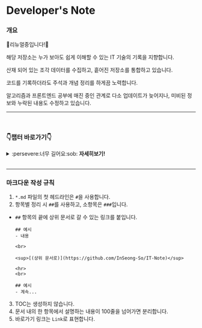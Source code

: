 # Developer's Note
### 개요
:star2:리뉴얼중입니다!:star2:

해당 저장소는 누가 보아도 쉽게 이해할 수 있는 IT 기술의 기록을 지향합니다.

산재 되어 있는 조각 데이터를 수집하고, 흩어진 저장소를 통합하고 있습니다.

코드를 기록하더라도 주석과 개념 정리를 하게끔 노력합니다.

알고리즘과 프론트엔드 공부에 매진 중인 관계로 다소 업데이트가 늦어지나, 미비된 정보와 누락된 내용도 수정하고 있습니다.

<hr>
<br>

### :point_down:챕터 바로가기:point_down:
<details><summary>:persevere:너무 길어요:sob: <strong>자세히보기!</strong></summary>

<br>

<table align="center">
  <thead>
    <th>구분</th>
    <th>항목</th>  
  </thead>
  <tbody>
    <tr>
      <td><a href="https://github.com/InSeong-So/IT-Note/tree/master/chapter01-%EA%B0%9C%EB%B0%9C%EC%83%81%EC%8B%9D">:cat:개발상식</a></td>
      <td>
        <p><a href="https://github.com/InSeong-So/IT-Note/tree/master/chapter01-%EA%B0%9C%EB%B0%9C%EC%83%81%EC%8B%9D#oop-%EB%8A%94-%EB%AD%90%EC%97%90%EC%9A%94">OOP는 뭐에요?</a></p>
        <p><a href="https://github.com/InSeong-So/IT-Note/tree/master/chapter01-%EA%B0%9C%EB%B0%9C%EC%83%81%EC%8B%9D#oop-%EC%9D%98-%ED%8A%B9%EC%A7%95%EC%9D%80-%EB%AD%90%EC%97%90%EC%9A%94">OOP 의 특징은 뭐에요?</a></p>
        <p><a href="https://github.com/InSeong-So/IT-Note/tree/master/chapter01-%EA%B0%9C%EB%B0%9C%EC%83%81%EC%8B%9D#oop-%EC%9D%98-5%EA%B0%80%EC%A7%80-%EC%9B%90%EC%B9%99%EC%9D%84-%EC%84%A4%EB%AA%85%ED%95%B4%EC%A3%BC%EC%84%B8%EC%9A%94">OOP 의 5가지 원칙을 설명해주세요.</a></p>
        <p><a href="https://github.com/InSeong-So/IT-Note/tree/master/chapter01-%EA%B0%9C%EB%B0%9C%EC%83%81%EC%8B%9D#library-%EC%99%80-framework-%EC%9D%98-%EC%B0%A8%EC%9D%B4%EC%A0%90%EC%9D%84-%EC%95%8C%EB%A0%A4%EC%A3%BC%EC%84%B8%EC%9A%94">Library 와 Framework 의 차이점을 알려주세요.</a></p>
        <p><a href="https://github.com/InSeong-So/IT-Note/tree/master/chapter01-%EA%B0%9C%EB%B0%9C%EC%83%81%EC%8B%9D#model1-%EA%B3%BC-model2-%EB%8A%94-%EB%AC%B4%EC%97%87%EC%9D%B4-%EB%8B%A4%EB%A5%B8%EA%B0%80%EC%9A%94">Model1 과 Model2 는 무엇이 다른가요?</a></p>
        <p><a href="https://github.com/InSeong-So/IT-Note/tree/master/chapter01-%EA%B0%9C%EB%B0%9C%EC%83%81%EC%8B%9D#mvc-%ED%8C%A8%ED%84%B4%EC%9D%80-%EB%AC%B4%EC%97%87%EC%9D%B8%EA%B0%80%EC%9A%94">MVC 패턴은 무엇인가요?</a></p>
        <p><a href="https://github.com/InSeong-So/IT-Note/tree/master/chapter01-%EA%B0%9C%EB%B0%9C%EC%83%81%EC%8B%9D#rest-restful-%EC%9D%80-%EB%AD%90%EC%A3%A0-restful-api-%EB%8A%94%EC%9A%94">RESTful 은 뭐죠? REST API 는요?</a></p>
        <p><a href="https://github.com/InSeong-So/IT-Note/tree/master/chapter01-%EA%B0%9C%EB%B0%9C%EC%83%81%EC%8B%9D#tdd-%EB%8A%94%EC%9A%94">TDD 는요?</a></p>
        <p><a href="https://github.com/InSeong-So/IT-Note/tree/master/chapter01-%EA%B0%9C%EB%B0%9C%EC%83%81%EC%8B%9D#tdd-%EB%8A%94%EC%9A%94">함수형 프로그래밍 은 뭐에요?</a></p>
        <p><a href="https://github.com/InSeong-So/IT-Note/tree/master/chapter01-%EA%B0%9C%EB%B0%9C%EC%83%81%EC%8B%9D#git-%EA%B3%BC-github-%EC%9D%80-%EC%96%B4%EB%96%BB%EA%B2%8C-%EB%8B%AC%EB%9D%BC%EC%9A%94">Git 과 Github 은 어떻게 달라요?</a></p>
      </td>
    </tr>
    <tr>
      <td><a href="https://github.com/InSeong-So/IT-Note/tree/master/chapter02-%EC%9A%B4%EC%98%81%EC%B2%B4%EC%A0%9C">:dog:운영체제</a></td>
      <td>
        <p><a href="https://github.com/InSeong-So/IT-Note/tree/master/chapter02-%EC%9A%B4%EC%98%81%EC%B2%B4%EC%A0%9C#ram-%EA%B3%BC-rom-%EC%97%90-%EB%8C%80%ED%95%B4-%EC%95%8C%EB%A0%A4%EC%A3%BC%EC%84%B8%EC%9A%94">RAM 과 ROM 에 대해 알려주세요.</a></p>
        <p><a href="https://github.com/InSeong-So/IT-Note/tree/master/chapter02-%EC%9A%B4%EC%98%81%EC%B2%B4%EC%A0%9C#process-%EC%99%80-thread-%EC%9D%98-%EC%B0%A8%EC%9D%B4%EC%A0%90%EC%9D%84-%EC%95%8C%EB%A0%A4%EC%A3%BC%EC%84%B8%EC%9A%94">Process 와 Thread 의 차이점을 알려주세요.</a></p>
        <p><a href="https://github.com/InSeong-So/IT-Note/tree/master/chapter02-%EC%9A%B4%EC%98%81%EC%B2%B4%EC%A0%9C#multi-process-%EC%99%80-multi-thread-%EC%97%90-%EB%8C%80%ED%95%B4-%EC%95%8C%EB%A0%A4%EC%A3%BC%EC%84%B8%EC%9A%94">Multi-Process 와 Multi-Thread 에 대해 알려주세요.</a></p>
        <p><a href="https://github.com/InSeong-So/IT-Note/tree/master/chapter02-%EC%9A%B4%EC%98%81%EC%B2%B4%EC%A0%9C#user-thread-%EC%99%80-kernel-thread-%EC%9D%98-%EC%B0%A8%EC%9D%B4%EC%A0%90%EC%9D%80-%EB%AC%B4%EC%97%87%EC%9D%B8%EA%B0%80%EC%9A%94">User Thread 와 Kernel Thread 의 차이점은 무엇인가요?</a></p>
        <p><a href="https://github.com/InSeong-So/IT-Note/tree/master/chapter02-%EC%9A%B4%EC%98%81%EC%B2%B4%EC%A0%9C#context-switching-%EC%9D%B4-%EB%AC%B4%EC%97%87%EC%9D%B8%EC%A7%80-%EC%84%A4%EB%AA%85%ED%95%B4%EC%A3%BC%EC%84%B8%EC%9A%94">Context-Switching 이 무엇인지 설명해주세요.</a></p>
        <p><a href="https://github.com/InSeong-So/IT-Note/tree/master/chapter02-%EC%9A%B4%EC%98%81%EC%B2%B4%EC%A0%9C#deadlock-%EC%97%90-%EB%8C%80%ED%95%B4-%EC%95%8C%EB%A0%A4%EC%A3%BC%EC%84%B8%EC%9A%94">Deadlock 에 대해 알려주세요.</a></p>
        <p><a href="https://github.com/InSeong-So/IT-Note/tree/master/chapter02-%EC%9A%B4%EC%98%81%EC%B2%B4%EC%A0%9C#mutex-%EC%99%80-semaphore-monitor-%EC%9D%98-%EC%B0%A8%EC%9D%B4%EC%A0%90%EC%9D%84-%EC%95%8C%EB%A0%A4%EC%A3%BC%EC%84%B8%EC%9A%94">Mutex 와 Semaphore, Monitor 의 차이점을 알려주세요.</a></p>
        <p><a href="https://github.com/InSeong-So/IT-Note/tree/master/chapter02-%EC%9A%B4%EC%98%81%EC%B2%B4%EC%A0%9C#memory-hierarchy-%EC%97%90-%EB%8C%80%ED%95%B4-%EC%95%8C%EB%A0%A4%EC%A3%BC%EC%84%B8%EC%9A%94">Memory Hierarchy 에 대해 알려주세요.</a></p>
        <p><a href="https://github.com/InSeong-So/IT-Note/tree/master/chapter02-%EC%9A%B4%EC%98%81%EC%B2%B4%EC%A0%9C#%EB%A9%94%EB%AA%A8%EB%A6%AC-%EA%B4%80%EB%A6%AC-%EC%A0%84%EB%9E%B5%EC%97%90-%EB%8C%80%ED%95%B4-%EC%95%8C%EB%A0%A4%EC%A3%BC%EC%84%B8%EC%9A%94">메모리 관리 전략에 대해 알려주세요.</a></p>
        <p><a href="https://github.com/InSeong-So/IT-Note/tree/master/chapter02-%EC%9A%B4%EC%98%81%EC%B2%B4%EC%A0%9C#%EB%A9%94%EB%AA%A8%EB%A6%AC-%ED%95%A0%EB%8B%B9-%EC%95%8C%EA%B3%A0%EB%A6%AC%EC%A6%98%EC%97%90-%EB%8C%80%ED%95%B4-%EC%95%8C%EB%A0%A4%EC%A3%BC%EC%84%B8%EC%9A%94">메모리 할당 알고리즘에 대해 알려주세요.</a></p>
        <p><a href="https://github.com/InSeong-So/IT-Note/tree/master/chapter02-%EC%9A%B4%EC%98%81%EC%B2%B4%EC%A0%9C#%ED%8E%98%EC%9D%B4%EC%A7%80-%EA%B5%90%EC%B2%B4-%EC%95%8C%EA%B3%A0%EB%A6%AC%EC%A6%98%EC%97%90-%EB%8C%80%ED%95%B4-%EC%95%8C%EB%A0%A4%EC%A3%BC%EC%84%B8%EC%9A%94">페이지 교체 알고리즘에 대해 알려주세요.</a></p>
        <p><a href="https://github.com/InSeong-So/IT-Note/tree/master/chapter02-%EC%9A%B4%EC%98%81%EC%B2%B4%EC%A0%9C#fragmentation-%EB%9E%80-%EB%AC%B4%EC%97%87%EC%9D%B8%EA%B0%80%EC%9A%94">Fragmentation 란 무엇인가요?</a></p>
        <p><a href="https://github.com/InSeong-So/IT-Note/tree/master/chapter02-%EC%9A%B4%EC%98%81%EC%B2%B4%EC%A0%9C#paging-%EA%B3%BC-segmentation-%EC%9D%98-%EC%B0%A8%EC%9D%B4%EC%A0%90%EC%97%90-%EB%8C%80%ED%95%B4-%EC%95%8C%EB%A0%A4%EC%A3%BC%EC%84%B8%EC%9A%94">Paging 과 Segmentation 의 차이점에 대해 알려주세요.</a></p>
        <p><a href="https://github.com/InSeong-So/IT-Note/tree/master/chapter02-%EC%9A%B4%EC%98%81%EC%B2%B4%EC%A0%9C#cisc-risc-%EC%9D%98-%EC%B0%A8%EC%9D%B4%EC%A0%90%EC%9D%84-%EC%95%8C%EB%A0%A4%EC%A3%BC%EC%84%B8%EC%9A%94">CISC, RISC 의 차이점을 알려주세요.</a></p>
        <p><a href="https://github.com/InSeong-So/IT-Note/tree/master/chapter02-%EC%9A%B4%EC%98%81%EC%B2%B4%EC%A0%9C#cpu-scheduling-%EC%97%90-%EB%8C%80%ED%95%B4-%EC%95%8C%EB%A0%A4%EC%A3%BC%EC%84%B8%EC%9A%94">CPU Scheduling 에 대해 알려주세요.</a></p>
        <p><a href="https://github.com/InSeong-So/IT-Note/tree/master/chapter02-%EC%9A%B4%EC%98%81%EC%B2%B4%EC%A0%9C#sync-%EC%99%80-async-%EC%9D%98-%EC%B0%A8%EC%9D%B4%EC%A0%90%EC%9D%84-%EC%95%8C%EB%A0%A4%EC%A3%BC%EC%84%B8%EC%9A%94">Sync 와 Async 의 차이점을 알려주세요.</a></p>
        <p><a href="https://github.com/InSeong-So/IT-Note/tree/master/chapter02-%EC%9A%B4%EC%98%81%EC%B2%B4%EC%A0%9C#virtual-memory-%EC%97%90-%EB%8C%80%ED%95%B4-%EC%95%8C%EB%A0%A4%EC%A3%BC%EC%84%B8%EC%9A%94">Virtual Memory 에 대해 알려주세요.</a></p>
        <p><a href="https://github.com/InSeong-So/IT-Note/tree/master/chapter02-%EC%9A%B4%EC%98%81%EC%B2%B4%EC%A0%9C#cache-memory-%EC%97%90-%EB%8C%80%ED%95%B4-%EC%95%8C%EB%A0%A4%EC%A3%BC%EC%84%B8%EC%9A%94">Cache Memory 에 대해 알려주세요.</a></p>
      </td>
    </tr>
    <tr>
      <td><a href="https://github.com/InSeong-So/IT-Note/tree/master/chapter03-%EB%84%A4%ED%8A%B8%EC%9B%8C%ED%81%AC">:mouse:네트워크</a></td>
      <td>
        <p><a href="https://github.com/InSeong-So/IT-Note/tree/master/chapter02-%EC%9A%B4%EC%98%81%EC%B2%B4%EC%A0%9C#cache-memory-%EC%97%90-%EB%8C%80%ED%95%B4-%EC%95%8C%EB%A0%A4%EC%A3%BC%EC%84%B8%EC%9A%94">HTTP란 무엇인가요?</a></p>
        <p><a href="https://github.com/InSeong-So/IT-Note/tree/master/chapter03-%EB%84%A4%ED%8A%B8%EC%9B%8C%ED%81%AC#http-11%EA%B3%BC-http-20%EC%9D%98-%EC%B0%A8%EC%9D%B4%EC%A0%90%EC%9D%80-%EB%AD%90%EC%97%90%EC%9A%94">HTTP 1.0과 HTTP 2.0의 차이점은 뭐에요?</a></p>
        <p><a href="https://github.com/InSeong-So/IT-Note/tree/master/chapter03-%EB%84%A4%ED%8A%B8%EC%9B%8C%ED%81%AC#http-method-%EC%9D%98-%EC%A2%85%EB%A5%98%EB%8A%94-%EB%AD%90%EA%B0%80-%EC%9E%88%EB%82%98%EC%9A%94">HTTP Method 의 종류는 뭐가 있나요?</a></p>
        <p><a href="https://github.com/InSeong-So/IT-Note/tree/master/chapter03-%EB%84%A4%ED%8A%B8%EC%9B%8C%ED%81%AC#http-method-%EC%9D%98-%EC%A2%85%EB%A5%98%EB%8A%94-%EB%AD%90%EA%B0%80-%EC%9E%88%EB%82%98%EC%9A%94">GET, POST 방식의 차이점은 무엇인가요?</a></p>
        <p><a href="https://github.com/InSeong-So/IT-Note/tree/master/chapter03-%EB%84%A4%ED%8A%B8%EC%9B%8C%ED%81%AC#http-%EC%99%80-https-%EC%9D%98-%EC%B0%A8%EC%9D%B4%EC%A0%90%EC%9D%80%EC%9A%94">HTTP 와 HTTPS 의 차이점은요?</a></p>
        <p><a href="https://github.com/InSeong-So/IT-Note/tree/master/chapter03-%EB%84%A4%ED%8A%B8%EC%9B%8C%ED%81%AC#osi-%EA%B0%80-%EB%AD%90%EC%A3%A0">OSI 가 뭐죠?</a></p>
        <p><a href="https://github.com/InSeong-So/IT-Note/tree/master/chapter03-%EB%84%A4%ED%8A%B8%EC%9B%8C%ED%81%AC#tcp-%EC%99%80-udp-%EC%9D%98-%EC%B0%A8%EC%9D%B4%EC%A0%90%EC%9D%80-%EB%AC%B4%EC%97%87%EC%9D%B4%EC%A3%A0">TCP 와 UDP 의 차이점은 무엇이죠?</a></p>
        <p><a href="https://github.com/InSeong-So/IT-Note/tree/master/chapter03-%EB%84%A4%ED%8A%B8%EC%9B%8C%ED%81%AC#tcpip-%EB%8A%94-%EB%AD%90%EC%A3%A0">TCP/IP 는 뭐죠?</a></p>
        <p><a href="https://github.com/InSeong-So/IT-Note/tree/master/chapter03-%EB%84%A4%ED%8A%B8%EC%9B%8C%ED%81%AC#tcp-3-way-hands-shaking-%EC%97%90-%EB%8C%80%ED%95%B4-%EC%84%A4%EB%AA%85%ED%95%B4%EC%A3%BC%EC%84%B8%EC%9A%94">TCP-3-hands-shaking 에 대해 설명해주세요.</a></p>
        <p><a href="https://github.com/InSeong-So/IT-Note/tree/master/chapter03-%EB%84%A4%ED%8A%B8%EC%9B%8C%ED%81%AC#dns-%EC%9D%98-round-robin-%EB%B0%A9%EC%8B%9D%EC%9D%84-%EC%84%A4%EB%AA%85%ED%95%B4%EC%A3%BC%EC%84%B8%EC%9A%94">DNS 의 Round Robin 방식을 설명해주세요.</a></p>
        <p><a href="https://github.com/InSeong-So/IT-Note/tree/master/chapter03-%EB%84%A4%ED%8A%B8%EC%9B%8C%ED%81%AC#%EC%84%9C%EB%B2%84%EB%A1%9C-%EC%9A%94%EC%B2%AD%ED%95%98%EB%A9%B4-%EC%9D%BC%EC%96%B4%EB%82%98%EB%8A%94-%EC%9D%BC%EB%A0%A8%EC%9D%98-%EA%B3%BC%EC%A0%95%EC%97%90-%EB%8C%80%ED%95%B4-%EC%84%A4%EB%AA%85%ED%95%B4%EC%A3%BC%EC%84%B8%EC%9A%94">서버로 요청하면 일어나는 일련의 과정에 대해 설명해주세요.</a></p>
        <p><a href="https://github.com/InSeong-So/IT-Note/tree/master/chapter03-%EB%84%A4%ED%8A%B8%EC%9B%8C%ED%81%AC#routing-table-%EC%9D%80-%EB%AC%B4%EC%97%87%EC%9D%B8%EA%B0%80%EC%9A%94">Routing Table 은 무엇인가요?</a></p>
        <p><a href="https://github.com/InSeong-So/IT-Note/tree/master/chapter03-%EB%84%A4%ED%8A%B8%EC%9B%8C%ED%81%AC#url-encode-%EB%8A%94-%EB%AC%B4%EC%97%87%EC%9D%B8%EA%B0%80%EC%9A%94">URL Encode 는 무엇인가요?</a></p>
        <p><a href="https://github.com/InSeong-So/IT-Note/tree/master/chapter03-%EB%84%A4%ED%8A%B8%EC%9B%8C%ED%81%AC#utf-8%EC%9D%84-%EC%84%A4%EB%AA%85%ED%95%B4%EC%A3%BC%EC%84%B8%EC%9A%94">UTF-8을 설명해주세요.</a></p>
        <p><a href="https://github.com/InSeong-So/IT-Note/tree/master/chapter03-%EB%84%A4%ED%8A%B8%EC%9B%8C%ED%81%AC#url-%EA%B3%BC-uri-%EC%9D%98-%EC%B0%A8%EC%9D%B4%EC%A0%90%EC%9D%84-%EB%AA%A8%EB%A5%B4%EA%B2%A0%EC%96%B4%EC%9A%94">URL 과 URI 의 차이점을 모르겠어요.</a></p>
        <p><a href="https://github.com/InSeong-So/IT-Note/tree/master/chapter03-%EB%84%A4%ED%8A%B8%EC%9B%8C%ED%81%AC#server-%EC%9D%98-%EC%9D%B8%EC%A6%9D%EB%B0%A9%EC%8B%9D%EC%97%90-%EB%8C%80%ED%95%B4-%EC%84%A4%EB%AA%85%ED%95%B4%EC%A3%BC%EC%84%B8%EC%9A%94">Server 의 인증방식에 대해 설명해주세요.</a></p>
      </td>
    </tr>
    <tr>
      <td><a href="https://github.com/InSeong-So/IT-Note/tree/master/chapter04.0-%EC%96%B8%EC%96%B4">:hamster:언어</a></td>
      <td>
        <p>Java</p>
        <p>Python</p>
        <p>JavaScript</p>
      </td>
    </tr>
    <tr>
      <td><a href="https://github.com/InSeong-So/IT-Note/tree/master/chapter04.5-%ED%94%84%EB%A0%88%EC%9E%84%EC%9B%8C%ED%81%AC">:rabbit:프레임워크와 라이브러리</a></td>
      <td>
        <p>Java : Spring Framework</p>
        <p>Python : Django, Flask</p>
        <p>JavaScript : React.js, Vue.js, Node.js</p>
      </td>
    </tr>
    <tr>
      <td><a href="https://github.com/InSeong-So/IT-Note/tree/master/chapter05-%EB%8D%B0%EC%9D%B4%ED%84%B0%EB%B2%A0%EC%9D%B4%EC%8A%A4">:wolf:데이터베이스</a></td>
      <td>
        <p><a href="https://github.com/InSeong-So/IT-Note/tree/master/chapter05-%EB%8D%B0%EC%9D%B4%ED%84%B0%EB%B2%A0%EC%9D%B4%EC%8A%A4#booksql%EC%9D%80-%EB%AD%90%EC%A3%A0">SQL은 뭐죠?</a></p>
        <p><a href="https://github.com/InSeong-So/IT-Note/tree/master/chapter05-%EB%8D%B0%EC%9D%B4%ED%84%B0%EB%B2%A0%EC%9D%B4%EC%8A%A4#bookrdb-vs-nosql">RDB vs NoSQL</a></p>
        <p><a href="https://github.com/InSeong-So/IT-Note/tree/master/chapter05-%EB%8D%B0%EC%9D%B4%ED%84%B0%EB%B2%A0%EC%9D%B4%EC%8A%A4#bookrdb-vs-nosql">DB Normalization이 무엇인가요?</a></p>
        <p><a href="https://github.com/InSeong-So/IT-Note/tree/master/chapter05-%EB%8D%B0%EC%9D%B4%ED%84%B0%EB%B2%A0%EC%9D%B4%EC%8A%A4#bookrdb-vs-nosql">SQL문의 Merge 구문에 대해 알려주세요.</a></p>
        <p><a href="https://github.com/InSeong-So/IT-Note/tree/master/chapter05-%EB%8D%B0%EC%9D%B4%ED%84%B0%EB%B2%A0%EC%9D%B4%EC%8A%A4#bookrdb-vs-nosql">SQL문의 Join 구문에 대해 알려주세요.</a></p>
        <p><a href="https://github.com/InSeong-So/IT-Note/tree/master/chapter05-%EB%8D%B0%EC%9D%B4%ED%84%B0%EB%B2%A0%EC%9D%B4%EC%8A%A4#bookrdb-vs-nosql">데이터베이스에서의 Index를 설명해주세요.</a></p>
      </td>
    </tr>
    <tr>
      <td><a href="https://github.com/InSeong-So/IT-Note/tree/master/chapter06-%EB%94%94%EC%9E%90%EC%9D%B8%ED%8C%A8%ED%84%B4">:frog:디자인패턴</a></td>
      <td></td>
    </tr>
    <tr>
      <td><a href="https://github.com/InSeong-So/IT-Note/tree/master/chapter07-%EC%9E%90%EB%A3%8C%EA%B5%AC%EC%A1%B0%EC%99%80_%EC%95%8C%EA%B3%A0%EB%A6%AC%EC%A6%98">:tiger:자료구조와 알고리즘</a></td>
      <td>
        <p><a href="https://github.com/InSeong-So/IT-Note/tree/master/chapter07-%EC%9E%90%EB%A3%8C%EA%B5%AC%EC%A1%B0%EC%99%80_%EC%95%8C%EA%B3%A0%EB%A6%AC%EC%A6%98#bookbig-o-%ED%91%9C%EA%B8%B0%EB%B2%95%EC%97%90-%EB%8C%80%ED%95%B4-%EC%84%A4%EB%AA%85%ED%95%B4%EC%A3%BC%EC%84%B8%EC%9A%94">Big-O 표기법에 대해 설명해주세요.</a></p>
        <p><a href="https://github.com/InSeong-So/IT-Note/tree/master/chapter07-%EC%9E%90%EB%A3%8C%EA%B5%AC%EC%A1%B0%EC%99%80_%EC%95%8C%EA%B3%A0%EB%A6%AC%EC%A6%98#bookarraylist-%EC%99%80-linkedlist-%EC%9D%98-%EC%B0%A8%EC%9D%B4%EC%A0%90%EC%9D%84-%EC%95%8C%EB%A0%A4%EC%A3%BC%EC%84%B8%EC%9A%94">ArrayList 와 LinkedList 의 차이점을 알려주세요.</a></p>
        <p><a href="https://github.com/InSeong-So/IT-Note/tree/master/chapter07-%EC%9E%90%EB%A3%8C%EA%B5%AC%EC%A1%B0%EC%99%80_%EC%95%8C%EA%B3%A0%EB%A6%AC%EC%A6%98#bookstack-%EA%B3%BC-queue-%EC%9D%98-%EC%B0%A8%EC%9D%B4%EC%A0%90%EC%9D%80-%EB%AC%B4%EC%97%87%EC%9D%B4-%EC%9E%88%EB%82%98%EC%9A%94">Stack 과 Queue 의 차이점은 무엇이 있나요?</a></p>
        <p><a href="https://github.com/InSeong-So/IT-Note/tree/master/chapter07-%EC%9E%90%EB%A3%8C%EA%B5%AC%EC%A1%B0%EC%99%80_%EC%95%8C%EA%B3%A0%EB%A6%AC%EC%A6%98#bookhash-%EC%97%90-%EB%8C%80%ED%95%B4-%EC%84%A4%EB%AA%85%ED%95%B4%EC%A3%BC%EC%84%B8%EC%9A%94">Hash 에 대해 설명해주세요.</a></p>
        <p><a href="https://github.com/InSeong-So/IT-Note/tree/master/chapter07-%EC%9E%90%EB%A3%8C%EA%B5%AC%EC%A1%B0%EC%99%80_%EC%95%8C%EA%B3%A0%EB%A6%AC%EC%A6%98#bookhashtable-%EC%9D%98-%EC%9D%B4%EC%A4%91-%ED%95%B4%EC%89%AC%EC%97%90-%EB%8C%80%ED%95%B4-%EC%84%A4%EB%AA%85%ED%95%B4%EC%A3%BC%EC%84%B8%EC%9A%94">HashTable 의 이중 해쉬에 대해 설명해주세요.</a></p>
        <p><a href="https://github.com/InSeong-So/IT-Note/tree/master/chapter07-%EC%9E%90%EB%A3%8C%EA%B5%AC%EC%A1%B0%EC%99%80_%EC%95%8C%EA%B3%A0%EB%A6%AC%EC%A6%98#booktree-%EA%B5%AC%EC%A1%B0%EB%8A%94-%EB%AC%B4%EC%97%87%EC%9D%B8%EA%B0%80%EC%9A%94">Tree 구조는 무엇인가요?</a></p>
        <p><a href="https://github.com/InSeong-So/IT-Note/tree/master/chapter07-%EC%9E%90%EB%A3%8C%EA%B5%AC%EC%A1%B0%EC%99%80_%EC%95%8C%EA%B3%A0%EB%A6%AC%EC%A6%98#bookbinary-tree%EC%99%80-%ED%8A%B8%EB%A6%AC-%EC%88%9C%ED%9A%8C%EB%B2%95%EC%97%90-%EB%8C%80%ED%95%B4-%EC%84%A4%EB%AA%85%ED%95%B4%EC%A3%BC%EC%84%B8%EC%9A%94">Binary Tree와 트리 순회법에 대해 설명해주세요.</a></p>
        <p><a href="https://github.com/InSeong-So/IT-Note/tree/master/chapter07-%EC%9E%90%EB%A3%8C%EA%B5%AC%EC%A1%B0%EC%99%80_%EC%95%8C%EA%B3%A0%EB%A6%AC%EC%A6%98#bookred-black-tree-%EA%B5%AC%EC%A1%B0%EB%A5%BC-%EC%95%8C%EB%A0%A4%EC%A3%BC%EC%84%B8%EC%9A%94">Red-Black-Tree 구조를 알려주세요.</a></p>
        <p><a href="https://github.com/InSeong-So/IT-Note/tree/master/chapter07-%EC%9E%90%EB%A3%8C%EA%B5%AC%EC%A1%B0%EC%99%80_%EC%95%8C%EA%B3%A0%EB%A6%AC%EC%A6%98#bookb-tree-%EA%B5%AC%EC%A1%B0%EB%8A%94-%EB%AD%90%EC%97%90%EC%9A%94">B+ Tree 구조는 뭐에요?</a></p>
        <p><a href="https://github.com/InSeong-So/IT-Note/tree/master/chapter07-%EC%9E%90%EB%A3%8C%EA%B5%AC%EC%A1%B0%EC%99%80_%EC%95%8C%EA%B3%A0%EB%A6%AC%EC%A6%98#bookheap-%EA%B5%AC%EC%A1%B0%EB%8A%94-%EB%AC%B4%EC%97%87%EC%9D%B8%EA%B0%80%EC%9A%94">Heap 구조는 무엇인가요?</a></p>
        <p><a href="https://github.com/InSeong-So/IT-Note/tree/master/chapter07-%EC%9E%90%EB%A3%8C%EA%B5%AC%EC%A1%B0%EC%99%80_%EC%95%8C%EA%B3%A0%EB%A6%AC%EC%A6%98#bookgraph-%EA%B5%AC%EC%A1%B0%EC%97%90-%EB%8C%80%ED%95%B4-%EC%84%A4%EB%AA%85%ED%95%B4%EC%A3%BC%EC%84%B8%EC%9A%94">Graph 구조에 대해 설명해주세요.</a></p>
        <p><a href="https://github.com/InSeong-So/IT-Note/tree/master/chapter07-%EC%9E%90%EB%A3%8C%EA%B5%AC%EC%A1%B0%EC%99%80_%EC%95%8C%EA%B3%A0%EB%A6%AC%EC%A6%98#bookbinary-search-tree-%EC%9D%98-%EC%B5%9C%EC%95%85%EC%9D%84-%EB%A7%90%ED%95%98%EC%9E%90%EB%A9%B4-%EC%96%B4%EB%96%A4%EA%B0%80%EC%9A%94">Binary Search Tree 의 최악을 말하자면 어떤가요?</a></p>
        <p><a href="https://github.com/InSeong-So/IT-Note/tree/master/chapter07-%EC%9E%90%EB%A3%8C%EA%B5%AC%EC%A1%B0%EC%99%80_%EC%95%8C%EA%B3%A0%EB%A6%AC%EC%A6%98#bookdfs-%EC%99%80-bfs-%EB%8A%94-%EB%AD%94%EA%B0%80%EC%9A%94">DFS 와 BFS 는 뭔가요?</a></p>
        <p><a href="https://github.com/InSeong-So/IT-Note/tree/master/chapter07-%EC%9E%90%EB%A3%8C%EA%B5%AC%EC%A1%B0%EC%99%80_%EC%95%8C%EA%B3%A0%EB%A6%AC%EC%A6%98#bookbubble-sort-%EB%A5%BC-%EA%B5%AC%ED%98%84%ED%95%B4%EC%A3%BC%EC%84%B8%EC%9A%94">Bubble Sort 를 구현해주세요.</a></p>
        <p><a href="https://github.com/InSeong-So/IT-Note/tree/master/chapter07-%EC%9E%90%EB%A3%8C%EA%B5%AC%EC%A1%B0%EC%99%80_%EC%95%8C%EA%B3%A0%EB%A6%AC%EC%A6%98#bookselection-sort-%EB%A5%BC-%EA%B5%AC%ED%98%84%ED%95%B4%EC%A3%BC%EC%84%B8%EC%9A%94">Selection Sort 를 구현해주세요.</a></p>
        <p><a href="https://github.com/InSeong-So/IT-Note/tree/master/chapter07-%EC%9E%90%EB%A3%8C%EA%B5%AC%EC%A1%B0%EC%99%80_%EC%95%8C%EA%B3%A0%EB%A6%AC%EC%A6%98#bookinsertion-sort-%EB%A5%BC-%EA%B5%AC%ED%98%84%ED%95%B4%EC%A3%BC%EC%84%B8%EC%9A%94">Insertion Sort 를 구현해주세요.</a></p>
        <p><a href="https://github.com/InSeong-So/IT-Note/tree/master/chapter07-%EC%9E%90%EB%A3%8C%EA%B5%AC%EC%A1%B0%EC%99%80_%EC%95%8C%EA%B3%A0%EB%A6%AC%EC%A6%98#bookquick-sort-%EB%A5%BC-%EA%B5%AC%ED%98%84%ED%95%B4%EC%A3%BC%EC%84%B8%EC%9A%94">Quick Sort 를 구현해주세요.</a></p>
        <p><a href="https://github.com/InSeong-So/IT-Note/tree/master/chapter07-%EC%9E%90%EB%A3%8C%EA%B5%AC%EC%A1%B0%EC%99%80_%EC%95%8C%EA%B3%A0%EB%A6%AC%EC%A6%98#bookmerge-sort-%EB%A5%BC-%EA%B5%AC%ED%98%84%ED%95%B4%EC%A3%BC%EC%84%B8%EC%9A%94">Merge Sort 를 구현해주세요.</a></p>
        <p><a href="https://github.com/InSeong-So/IT-Note/tree/master/chapter07-%EC%9E%90%EB%A3%8C%EA%B5%AC%EC%A1%B0%EC%99%80_%EC%95%8C%EA%B3%A0%EB%A6%AC%EC%A6%98#bookheap-sort-%EB%A5%BC-%EA%B5%AC%ED%98%84%ED%95%B4%EC%A3%BC%EC%84%B8%EC%9A%94">Heap Sort 를 구현해주세요.</a></p>
        <p><a href="https://github.com/InSeong-So/IT-Note/tree/master/chapter07-%EC%9E%90%EB%A3%8C%EA%B5%AC%EC%A1%B0%EC%99%80_%EC%95%8C%EA%B3%A0%EB%A6%AC%EC%A6%98#booksorting-algorithm-%EC%A4%91-%EA%B0%80%EC%9E%A5-%EB%B9%A0%EB%A5%B8-%EC%95%8C%EA%B3%A0%EB%A6%AC%EC%A6%98%EC%9D%80-%EB%AC%B4%EC%97%87%EC%9D%B8%EA%B0%80%EC%9A%94">Sorting Algorithm 중 가장 빠른 알고리즘은 무엇인가요?</a></p>
        <p><a href="https://github.com/InSeong-So/IT-Note/tree/master/chapter07-%EC%9E%90%EB%A3%8C%EA%B5%AC%EC%A1%B0%EC%99%80_%EC%95%8C%EA%B3%A0%EB%A6%AC%EC%A6%98#book%EC%88%AB%EC%9E%90%ED%98%95-%EB%B0%B0%EC%97%B4%EC%9D%B4-%EC%A3%BC%EC%96%B4%EC%A7%80%EB%A9%B4-%EC%96%B4%EB%96%A4-sorting-algorithm-%EC%9D%84-%EC%82%AC%EC%9A%A9%ED%95%A0-%EA%B1%B4%EA%B0%80%EC%9A%94">숫자형 배열이 주어지면 어떤 Sorting Algorithm 을 사용할 건가요?</a></p>
        <p><a href="https://github.com/InSeong-So/IT-Note/tree/master/chapter07-%EC%9E%90%EB%A3%8C%EA%B5%AC%EC%A1%B0%EC%99%80_%EC%95%8C%EA%B3%A0%EB%A6%AC%EC%A6%98#bookfactorial-%EB%A5%BC-%EA%B5%AC%ED%98%84%ED%95%98%EB%8A%94-%EC%97%AC%EB%9F%AC-%EB%B0%A9%EC%8B%9D%EC%97%90-%EB%8C%80%ED%95%B4-%EC%84%A4%EB%AA%85%ED%95%B4%EC%A3%BC%EC%84%B8%EC%9A%94">Factorial 를 구현하는 여러 방식에 대해 설명해주세요.</a></p>
      </td>
    </tr>
    <tr>
      <td><a href="https://github.com/InSeong-So/IT-Note/tree/master/chapter08-%EC%9C%A0%EB%8B%89%EC%8A%A4%EC%99%80_%EB%A6%AC%EB%88%85%EC%8A%A4">:penguin:유닉스와 리눅스</a></td>
      <td></td>
    </tr>
    <tr>
      <td><a href="https://github.com/InSeong-So/IT-Note/tree/master/chapter09-%EC%A0%95%EA%B7%9C%ED%91%9C%ED%98%84%EC%8B%9D">:dolphin:정규표현식</a></td>
      <td>
        <p><a href="https://github.com/InSeong-So/IT-Note/tree/master/chapter09-%EC%A0%95%EA%B7%9C%ED%91%9C%ED%98%84%EC%8B%9D#%EC%A0%95%EA%B7%9C%ED%91%9C%ED%98%84%EC%8B%9D%EC%9D%98-%ED%8C%A8%ED%84%B4">정규표현식의 패턴</a></p>
        <p><a href="https://github.com/InSeong-So/IT-Note/tree/master/chapter09-%EC%A0%95%EA%B7%9C%ED%91%9C%ED%98%84%EC%8B%9D#mag_right%ED%94%84%EB%A1%9C%ED%86%A0%EC%BD%9C-%ED%98%B8%EC%8A%A4%ED%8A%B8%EB%AA%85-%ED%8F%AC%ED%8A%B8-%EB%B2%88%ED%98%B8-%EB%B0%8F-%EA%B2%BD%EB%A1%9Curl%EB%A5%BC-%EA%B2%80%EC%A6%9D%ED%95%98%EA%B8%B0">프로토콜, 호스트명, 포트 번호 및 경로를 검증하기</a></p>
        <p><a href="https://github.com/InSeong-So/IT-Note/tree/master/chapter09-%EC%A0%95%EA%B7%9C%ED%91%9C%ED%98%84%EC%8B%9D#mag_right%EC%9D%B4%EB%A9%94%EC%9D%BC-%EC%A3%BC%EC%86%8C-%EA%B2%80%EC%A6%9D%ED%95%98%EA%B8%B0">이메일 주소 검증하기</a></p>
        <p><a href="https://github.com/InSeong-So/IT-Note/tree/master/chapter09-%EC%A0%95%EA%B7%9C%ED%91%9C%ED%98%84%EC%8B%9D#mag_righthtml-%ED%83%9C%EA%B7%B8-%EC%B0%BE%EA%B8%B0">HTML 태그 찾기</a></p>
        <p><a href="https://github.com/InSeong-So/IT-Note/tree/master/chapter09-%EC%A0%95%EA%B7%9C%ED%91%9C%ED%98%84%EC%8B%9D#mag_righthtml%EC%9D%98-%EC%A3%BC%EC%84%9D-------%EC%B0%BE%EA%B8%B0">HTML의 주석 찾기</a></p>
        <p><a href="https://github.com/InSeong-So/IT-Note/tree/master/chapter09-%EC%A0%95%EA%B7%9C%ED%91%9C%ED%98%84%EC%8B%9D#mag_right%EC%9D%BC%EB%B0%98%EC%A0%81%EC%9D%B8-%ED%94%84%EB%A1%9C%EA%B7%B8%EB%9E%98%EB%B0%8D-%EC%96%B8%EC%96%B4%EC%9D%98-%EC%A3%BC%EC%84%9D---%EC%B0%BE%EA%B8%B0">일반적인 프로그래밍 언어의 주석 찾기</a></p>
        <p><a href="https://github.com/InSeong-So/IT-Note/tree/master/chapter09-%EC%A0%95%EA%B7%9C%ED%91%9C%ED%98%84%EC%8B%9D#mag_right%EC%8B%A0%EC%9A%A9%EC%B9%B4%EB%93%9C-%EB%B2%88%ED%98%B8-%EA%B2%80%EC%A6%9D%ED%95%98%EA%B8%B0">신용카드 번호 검증하기</a></p>
        <p><a href="https://github.com/InSeong-So/IT-Note/tree/master/chapter09-%EC%A0%95%EA%B7%9C%ED%91%9C%ED%98%84%EC%8B%9D#mag_right%EC%A0%84%ED%99%94%EB%B2%88%ED%98%B8-%EA%B2%80%EC%A6%9D%ED%95%98%EA%B8%B0">전화번호 검증하기</a></p>
        <p><a href="https://github.com/InSeong-So/IT-Note/tree/master/chapter09-%EC%A0%95%EA%B7%9C%ED%91%9C%ED%98%84%EC%8B%9D#mag_right%EB%82%A0%EC%A7%9C-%EA%B2%80%EC%A6%9D%ED%95%98%EA%B8%B0">날짜 검증하기</a></p>
        <p><a href="https://github.com/InSeong-So/IT-Note/tree/master/chapter09-%EC%A0%95%EA%B7%9C%ED%91%9C%ED%98%84%EC%8B%9D#mag_right%EB%82%A0%EC%A7%9C-%EA%B2%80%EC%A6%9D%ED%95%98%EA%B8%B0">jpg, gif 또는 png 확장자를 가진 그림 파일명 찾기</a></p>
        <p><a href="https://github.com/InSeong-So/IT-Note/tree/master/chapter09-%EC%A0%95%EA%B7%9C%ED%91%9C%ED%98%84%EC%8B%9D#mag_right1%EB%B6%80%ED%84%B0-50-%EC%82%AC%EC%9D%B4%EC%9D%98-%EB%B2%88%ED%98%B8-%EC%B0%BE%EA%B8%B0">1부터 50 사이의 번호 찾기</a></p>
        <p><a href="https://github.com/InSeong-So/IT-Note/tree/master/chapter09-%EC%A0%95%EA%B7%9C%ED%91%9C%ED%98%84%EC%8B%9D#mag_right16%EC%A7%84%EC%88%98%EB%A1%9C-%EC%9D%B4%EB%A3%A8%EC%96%B4%EC%A7%84-%EC%83%89%EA%B9%94-%EB%B2%88%ED%98%B8-%EA%B2%80%EC%A6%9D%ED%95%98%EA%B8%B0">16진수로 이루어진 색깔 번호 검증하기</a></p>
        <p><a href="https://github.com/InSeong-So/IT-Note/tree/master/chapter09-%EC%A0%95%EA%B7%9C%ED%91%9C%ED%98%84%EC%8B%9D#mag_right%EB%B9%84%EB%B0%80%EB%B2%88%ED%98%B8-%EA%B2%80%EC%A6%9D%ED%95%98%EA%B8%B0">비밀번호 검증하기</a></p>
        <p><a href="https://github.com/InSeong-So/IT-Note/tree/master/chapter09-%EC%A0%95%EA%B7%9C%ED%91%9C%ED%98%84%EC%8B%9D#mag_right%EC%98%81%EB%AC%B8-%EA%B2%80%EC%A6%9D%ED%95%98%EA%B8%B0">영문 검증하기</a></p>
        <p><a href="https://github.com/InSeong-So/IT-Note/tree/master/chapter09-%EC%A0%95%EA%B7%9C%ED%91%9C%ED%98%84%EC%8B%9D#mag_right%ED%95%9C%EA%B8%80-%EA%B2%80%EC%A6%9D%ED%95%98%EA%B8%B0">한글 검증하기</a></p>
        <p><a href="https://github.com/InSeong-So/IT-Note/tree/master/chapter09-%EC%A0%95%EA%B7%9C%ED%91%9C%ED%98%84%EC%8B%9D#mag_right%EC%88%AB%EC%9E%90-%EA%B2%80%EC%A6%9D%ED%95%98%EA%B8%B0">숫자 검증하기</a></p>
        <p><a href="https://github.com/InSeong-So/IT-Note/tree/master/chapter09-%EC%A0%95%EA%B7%9C%ED%91%9C%ED%98%84%EC%8B%9D#mag_right%ED%95%9C%EA%B8%80%EA%B3%BC-%EC%98%81%EB%AC%B8-%EA%B2%80%EC%A6%9D%ED%95%98%EA%B8%B0">한글과 영문 검증하기</a></p>
        <p><a href="https://github.com/InSeong-So/IT-Note/tree/master/chapter09-%EC%A0%95%EA%B7%9C%ED%91%9C%ED%98%84%EC%8B%9D#mag_right%EC%88%AB%EC%9E%90-%EC%98%81%EB%AC%B8-%EA%B2%80%EC%A6%9D%ED%95%98%EA%B8%B0">숫자, 영문 검증하기</a></p>
        <p><a href="https://github.com/InSeong-So/IT-Note/tree/master/chapter09-%EC%A0%95%EA%B7%9C%ED%91%9C%ED%98%84%EC%8B%9D#mag_right%EC%A3%BC%EB%AF%BC%EB%B2%88%ED%98%B8-%EA%B2%80%EC%A6%9D%ED%95%98%EA%B8%B0">주민번호 검증하기</a></p>
      </td>
    </tr>
    <tr>
      <td><a href="https://github.com/InSeong-So/IT-Note/tree/master/chapter11-%EB%B0%A9%EB%B2%95%EB%A1%A0">:bird:방법론</a></td>
      <td></td>
    </tr>
    <tr>
      <td><a href="https://github.com/InSeong-So/IT-Note/tree/master/chapter12-%EB%B9%8C%EB%8D%94">:maple_leaf:빌더</a></td>
      <td>
        <p><a href="https://github.com/InSeong-So/IT-Note/tree/master/chapter09-%EC%A0%95%EA%B7%9C%ED%91%9C%ED%98%84%EC%8B%9D#mag_right%EB%B9%84%EB%B0%80%EB%B2%88%ED%98%B8-%EA%B2%80%EC%A6%9D%ED%95%98%EA%B8%B0">Ant</a></p>
        <p><a href="https://github.com/InSeong-So/IT-Note/tree/master/chapter09-%EC%A0%95%EA%B7%9C%ED%91%9C%ED%98%84%EC%8B%9D#mag_right%EB%B9%84%EB%B0%80%EB%B2%88%ED%98%B8-%EA%B2%80%EC%A6%9D%ED%95%98%EA%B8%B0">Maven</a></p>
        <p><a href="https://github.com/InSeong-So/IT-Note/tree/master/chapter09-%EC%A0%95%EA%B7%9C%ED%91%9C%ED%98%84%EC%8B%9D#mag_right%EB%B9%84%EB%B0%80%EB%B2%88%ED%98%B8-%EA%B2%80%EC%A6%9D%ED%95%98%EA%B8%B0">Gradle</a></p>
      </td>
    </tr>
    <tr>
      <td><a href="https://github.com/InSeong-So/IT-Note/tree/master/chapter13-%EB%94%94%EC%9E%90%EC%9D%B8">:cherry_blossom:디자인</a></td>
      <td></td>
    </tr>
    <tr>
      <td>:mortar_board:시험 정리</td>
      <td>
        <p><a href="https://github.com/InSeong-So/IT-Note/tree/master/etc01-%EC%8B%9C%ED%97%98_%EC%A0%95%EB%A6%AC/%EC%A0%95%EB%B3%B4%EC%B2%98%EB%A6%AC%EA%B8%B0%EC%82%AC">정보처리기사</a></p>
        <p><a href="https://github.com/InSeong-So/IT-Note/tree/master/etc01-%EC%8B%9C%ED%97%98_%EC%A0%95%EB%A6%AC/SQLD">SQLD</a></p>
      </td>
    </tr>
    <tr>
      <td>:watch:프론트엔드</td>
      <td>
        <p><a href="https://github.com/InSeong-So/IT-Note/tree/master/etc02-%ED%94%84%EB%A1%A0%ED%8A%B8%EC%97%94%EB%93%9C">프론트엔드 로드맵 정리</a></p>
      </td>
    </tr>
  </tbody>
</table>
</details>

<br>
<hr>

### 마크다운 작성 규칙
1. `*.md` 파일의 첫 헤드라인은 `#`을 사용합니다.
2. 항목별 정리 시 `##`를 사용하고, 소항목은 `###`입니다.
  - `##` 항목의 끝에 상위 문서로 갈 수 있는 링크를 붙입니다.
    ```
    ## 예시
    - 내용

    <br>

    <sup>[(상위 문서로)](https://github.com/InSeong-So/IT-Note)</sup>

    <hr>
    <br>

    ## 예시
    - 계속...
    ```
3. TOC는 생성하지 않습니다.
4. 문서 내의 한 항목에서 설명하는 내용이 100줄을 넘어가면 분리합니다.
5. 바로가기 링크는 `Link`로 표현합니다.